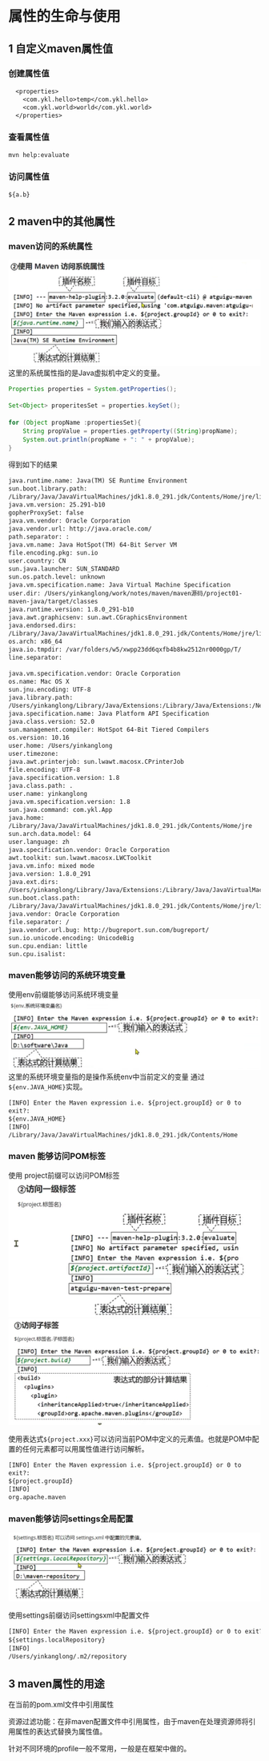 # 属性的生命与使用


## 1 自定义maven属性值

### 创建属性值
```
  <properties>
    <com.ykl.hello>temp</com.ykl.hello>
    <com.ykl.world>world</com.ykl.world>
  </properties>
```

### 查看属性值
```
mvn help:evaluate
```

### 访问属性值

```
${a.b}
```

## 2 maven中的其他属性

### maven访问的系统属性

![](image/2022-11-06-10-10-36.png)
这里的系统属性指的是Java虚拟机中定义的变量。

```java
Properties properties = System.getProperties();

Set<Object> properitesSet = properties.keySet();

for (Object propName :propertiesSet){
    String propValue = properties.getProperty((String)propName);
    System.out.println(propName + ": " + propValue);
}
```

得到如下的结果

```shell
java.runtime.name: Java(TM) SE Runtime Environment
sun.boot.library.path: /Library/Java/JavaVirtualMachines/jdk1.8.0_291.jdk/Contents/Home/jre/lib
java.vm.version: 25.291-b10
gopherProxySet: false
java.vm.vendor: Oracle Corporation
java.vendor.url: http://java.oracle.com/
path.separator: :
java.vm.name: Java HotSpot(TM) 64-Bit Server VM
file.encoding.pkg: sun.io
user.country: CN
sun.java.launcher: SUN_STANDARD
sun.os.patch.level: unknown
java.vm.specification.name: Java Virtual Machine Specification
user.dir: /Users/yinkanglong/work/notes/maven/maven源码/project01-maven-java/target/classes
java.runtime.version: 1.8.0_291-b10
java.awt.graphicsenv: sun.awt.CGraphicsEnvironment
java.endorsed.dirs: /Library/Java/JavaVirtualMachines/jdk1.8.0_291.jdk/Contents/Home/jre/lib/endorsed
os.arch: x86_64
java.io.tmpdir: /var/folders/w5/xwpp23dd6qxfb4b8kw2512nr0000gp/T/
line.separator: 

java.vm.specification.vendor: Oracle Corporation
os.name: Mac OS X
sun.jnu.encoding: UTF-8
java.library.path: /Users/yinkanglong/Library/Java/Extensions:/Library/Java/Extensions:/Network/Library/Java/Extensions:/System/Library/Java/Extensions:/usr/lib/java:.
java.specification.name: Java Platform API Specification
java.class.version: 52.0
sun.management.compiler: HotSpot 64-Bit Tiered Compilers
os.version: 10.16
user.home: /Users/yinkanglong
user.timezone: 
java.awt.printerjob: sun.lwawt.macosx.CPrinterJob
file.encoding: UTF-8
java.specification.version: 1.8
java.class.path: .
user.name: yinkanglong
java.vm.specification.version: 1.8
sun.java.command: com.ykl.App
java.home: /Library/Java/JavaVirtualMachines/jdk1.8.0_291.jdk/Contents/Home/jre
sun.arch.data.model: 64
user.language: zh
java.specification.vendor: Oracle Corporation
awt.toolkit: sun.lwawt.macosx.LWCToolkit
java.vm.info: mixed mode
java.version: 1.8.0_291
java.ext.dirs: /Users/yinkanglong/Library/Java/Extensions:/Library/Java/JavaVirtualMachines/jdk1.8.0_291.jdk/Contents/Home/jre/lib/ext:/Library/Java/Extensions:/Network/Library/Java/Extensions:/System/Library/Java/Extensions:/usr/lib/java
sun.boot.class.path: /Library/Java/JavaVirtualMachines/jdk1.8.0_291.jdk/Contents/Home/jre/lib/resources.jar:/Library/Java/JavaVirtualMachines/jdk1.8.0_291.jdk/Contents/Home/jre/lib/rt.jar:/Library/Java/JavaVirtualMachines/jdk1.8.0_291.jdk/Contents/Home/jre/lib/sunrsasign.jar:/Library/Java/JavaVirtualMachines/jdk1.8.0_291.jdk/Contents/Home/jre/lib/jsse.jar:/Library/Java/JavaVirtualMachines/jdk1.8.0_291.jdk/Contents/Home/jre/lib/jce.jar:/Library/Java/JavaVirtualMachines/jdk1.8.0_291.jdk/Contents/Home/jre/lib/charsets.jar:/Library/Java/JavaVirtualMachines/jdk1.8.0_291.jdk/Contents/Home/jre/lib/jfr.jar:/Library/Java/JavaVirtualMachines/jdk1.8.0_291.jdk/Contents/Home/jre/classes
java.vendor: Oracle Corporation
file.separator: /
java.vendor.url.bug: http://bugreport.sun.com/bugreport/
sun.io.unicode.encoding: UnicodeBig
sun.cpu.endian: little
sun.cpu.isalist: 
```

### maven能够访问的系统环境变量
使用env前缀能够访问系统环境变量
![](image/2022-11-06-10-11-01.png)
这里的系统环境变量指的是操作系统env中当前定义的变量
通过`${env.JAVA_HOME}`实现。
```
[INFO] Enter the Maven expression i.e. ${project.groupId} or 0 to exit?:
${env.JAVA_HOME}
[INFO] 
/Library/Java/JavaVirtualMachines/jdk1.8.0_291.jdk/Contents/Home
```


### maven 能够访问POM标签
使用 project前缀可以访问POM标签
![](image/2022-11-06-10-11-48.png)
![](image/2022-11-06-10-09-40.png)

使用表达式`${project.xxx}`可以访问当前POM中定义的元素值。也就是POM中配置的任何元素都可以用属性值进行访问解析。

```
[INFO] Enter the Maven expression i.e. ${project.groupId} or 0 to exit?:
${project.groupId}   
[INFO] 
org.apache.maven
```

### maven能够访问settings全局配置
![](image/2022-11-06-10-15-28.png)

使用settings前缀访问settingsxml中配置文件

```xml
[INFO] Enter the Maven expression i.e. ${project.groupId} or 0 to exit?:
${settings.localRepository}
[INFO] 
/Users/yinkanglong/.m2/repository
```


## 3 maven属性的用途

在当前的pom.xml文件中引用属性

资源过滤功能：在非maven配置文件中引用属性，由于maven在处理资源师将引用属性的表达式替换为属性值。

针对不同环境的profile一般不常用，一般是在框架中做的。

